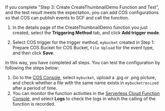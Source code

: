 If you complete "Step 3: Create CreateThumbnailDemo Function and Test", and the test result meets the expectation, you can add COS configurations so that COS can publish events to SCF and call the function.

1) In the details page of the CreateThumbnailDemo function you just created, select the **Triggering Method** tab, and click **Add trigger mode**.

2) Select COS trigger for the trigger method, `mybucket` created in Step 1: Prepare COS Bucket for COS Bucket, `File Upload` for the event type, and then click **Save**.


In this way, you have completed all steps. You can test the configuration by following the steps below:

1. Go to the [COS Console](https://console.cloud.tencent.com/cos5), select `mybucket`, upload a .jpg or .png picture, and check whether a file with the same name exists in `mybucketresized` after a period of time.
2. You can monitor the function activities in the [Serverless Cloud Function Console](https://console.cloud.tencent.com/scf), and select **Logs** to check the logs in which the calling of the function is recorded.

